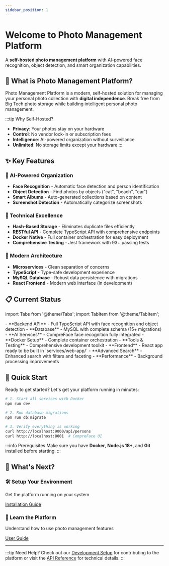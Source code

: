 ```yaml
---
sidebar_position: 1
---
```


# Welcome to Photo Management Platform

A **self-hosted photo management platform** with AI-powered face recognition, object detection, and smart organization capabilities.

## 🎯 What is Photo Management Platform?

Photo Management Platform is a modern, self-hosted solution for managing your personal photo collection with **digital independence**. Break free from Big Tech photo storage while building intelligent personal photo management.

:::tip Why Self-Hosted?
- **Privacy**: Your photos stay on your hardware
- **Control**: No vendor lock-in or subscription fees  
- **Intelligence**: AI-powered organization without surveillance
- **Unlimited**: No storage limits except your hardware
:::

## ✨ Key Features

### 🤖 AI-Powered Organization
- **Face Recognition** - Automatic face detection and person identification
- **Object Detection** - Find photos by objects ("cat", "beach", "car")
- **Smart Albums** - Auto-generated collections based on content
- **Screenshot Detection** - Automatically categorize screenshots

### 🔧 Technical Excellence
- **Hash-Based Storage** - Eliminates duplicate files efficiently
- **RESTful API** - Complete TypeScript API with comprehensive endpoints
- **Docker Native** - Full container orchestration for easy deployment
- **Comprehensive Testing** - Jest framework with 93+ passing tests

### 🚀 Modern Architecture
- **Microservices** - Clean separation of concerns
- **TypeScript** - Type-safe development experience
- **MySQL Database** - Robust data persistence with migrations
- **React Frontend** - Modern web interface (in development)

## 📋 Current Status

import Tabs from '@theme/Tabs';
import TabItem from '@theme/TabItem';

<Tabs>
  <TabItem value="completed" label="✅ Completed" default>
    - **Backend API** - Full TypeScript API with face recognition and object detection
    - **Database** - MySQL with complete schema (15+ migrations)
    - **AI Services** - CompreFace face recognition fully integrated
    - **Docker Setup** - Complete container orchestration
    - **Tools & Testing** - Comprehensive development toolkit
  </TabItem>
  <TabItem value="in-progress" label="🔄 In Progress">
    - **Frontend** - React app ready to be built in `services/web-app/`
    - **Advanced Search** - Enhanced search with filters and faceting
    - **Performance** - Background processing improvements
  </TabItem>
</Tabs>

## 🚀 Quick Start

Ready to get started? Let's get your platform running in minutes:

```bash
# 1. Start all services with Docker
npm run dev

# 2. Run database migrations
npm run db:migrate

# 3. Verify everything is working
curl http://localhost:9000/api/persons
curl http://localhost:8001  # CompreFace UI
```

:::info Prerequisites
Make sure you have **Docker**, **Node.js 18+**, and **Git** installed before starting.
:::

## 🔗 What's Next?

<div className="row">
  <div className="col col--6">
    <div className="text--center">
      <h3>🛠️ Setup Your Environment</h3>
      <p>Get the platform running on your system</p>
      <a className="button button--primary" href="/docs/getting-started/installation">
        Installation Guide
      </a>
    </div>
  </div>
  <div className="col col--6">
    <div className="text--center">
      <h3>📖 Learn the Platform</h3>
      <p>Understand how to use photo management features</p>
      <a className="button button--secondary" href="/docs/user-guide/photo-management">
        User Guide
      </a>
    </div>
  </div>
</div>

---

:::tip Need Help?
Check out our [Development Setup](/docs/development/setup) for contributing to the platform or visit the [API Reference](/docs/api/overview) for technical details.
:::